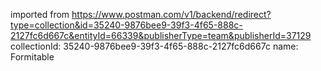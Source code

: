 imported from https://www.postman.com/v1/backend/redirect?type=collection&id=35240-9876bee9-39f3-4f65-888c-2127fc6d667c&entityId=66339&publisherType=team&publisherId=37129
collectionId: 35240-9876bee9-39f3-4f65-888c-2127fc6d667c
name: Formitable